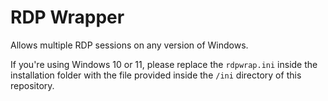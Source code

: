 # RDP Wrapper
Allows multiple RDP sessions on any version of Windows.

If you're using Windows 10 or 11, please replace the `rdpwrap.ini` inside the
installation folder with the file provided inside the `/ini` directory of this
repository.
